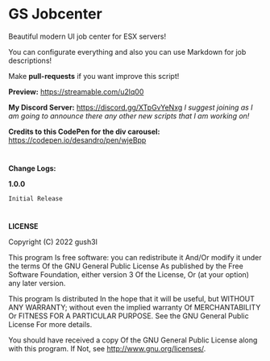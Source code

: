# GS Jobcenter
Beautiful modern UI job center for ESX servers!

You can configurate everything and also you can use Markdown for job descriptions!

Make **pull-requests** if you want improve this script!

**Preview:** https://streamable.com/u2lq00

**My Discord Server:** https://discord.gg/XTpGvYeNxg
*I suggest joining as I am going to announce there any other new scripts that I am working on!*

**Credits to this CodePen for the div carousel:** https://codepen.io/desandro/pen/wjeBpp

#

**Change Logs:**

**1.0.0**

    Initial Release

# 
**LICENSE**

Copyright (C) 2022 gush3l

This program Is free software: you can redistribute it And/Or modify it under the terms Of the GNU General Public License As published by the Free Software Foundation, either version 3 Of the License, Or (at your option) any later version.

This program Is distributed In the hope that it will be useful, but WITHOUT ANY WARRANTY; without even the implied warranty Of MERCHANTABILITY Or FITNESS FOR A PARTICULAR PURPOSE. See the GNU General Public License For more details.

You should have received a copy Of the GNU General Public License along with this program. If Not, see http://www.gnu.org/licenses/.
